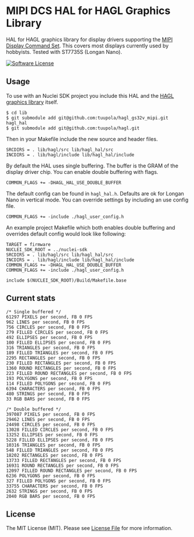 # MIPI DCS HAL for HAGL Graphics Library

HAL for HAGL graphics library for display drivers supporting the [MIPI Display Command Set](https://www.mipi.org/specifications/display-command-set). This covers most displays currently used by hobbyists. Tested with ST7735S (Longan Nano).

[![Software License](https://img.shields.io/badge/license-MIT-brightgreen.svg?style=flat-square)](LICENSE.md)

## Usage

To use with an Nuclei SDK project you include this HAL and the [HAGL graphics library](https://github.com/tuupola/hagl) itself.

```
$ cd lib
$ git submodule add git@github.com:tuupola/hagl_gs32v_mipi.git hagl_hal
$ git submodule add git@github.com:tuupola/hagl.git
```

Then in your Makefile include the new source and header files.

```
SRCDIRS = . lib/hagl/src lib/hagl_hal/src
INCDIRS = . lib/hagl/include lib/hagl_hal/include
```

By default the HAL uses single buffering. The buffer is the GRAM of the display driver chip. You can enable double buffering with flags.

```
COMMON_FLAGS += -DHAGL_HAL_USE_DOUBLE_BUFFER
```

The default config can be found in `hagl_hal.h`. Defaults are ok for Longan Nano in vertical mode. You can override settings by including an use config file.

```
COMMON_FLAGS += -include ./hagl_user_config.h
```


An example project Makefile which both enables double buffering and overrides default config would look like following:

```
TARGET = firmware
NUCLEI_SDK_ROOT = ../nuclei-sdk
SRCDIRS = . lib/hagl/src lib/hagl_hal/src
INCDIRS = . lib/hagl/include lib/hagl_hal/include
COMMON_FLAGS += -DHAGL_HAL_USE_DOUBLE_BUFFER
COMMON_FLAGS += -include ./hagl_user_config.h

include $(NUCLEI_SDK_ROOT)/Build/Makefile.base
```

## Current stats

```
/* Single buffered */
61297 PIXELS per second, FB 0 FPS
962 LINES per second, FB 0 FPS
756 CIRCLES per second, FB 0 FPS
279 FILLED CIRCLES per second, FB 0 FPS
492 ELLIPSES per second, FB 0 FPS
100 FILLED ELLIPSES per second, FB 0 FPS
316 TRIANGLES per second, FB 0 FPS
189 FILLED TRIANGLES per second, FB 0 FPS
2295 RECTANGLES per second, FB 0 FPS
230 FILLED RECTANGLES per second, FB 0 FPS
1360 ROUND RECTANGLES per second, FB 0 FPS
223 FILLED ROUND RECTANGLES per second, FB 0 FPS
193 POLYGONS per second, FB 0 FPS
114 FILLED POLYGONS per second, FB 0 FPS
6394 CHARACTERS per second, FB 0 FPS
480 STRINGS per second, FB 0 FPS
33 RGB BARS per second, FB 0 FPS

/* Double buffered */
397087 PIXELS per second, FB 0 FPS
29462 LINES per second, FB 0 FPS
24498 CIRCLES per second, FB 0 FPS
13028 FILLED CIRCLES per second, FB 0 FPS
13252 ELLIPSES per second, FB 0 FPS
5228 FILLED ELLIPSES per second, FB 0 FPS
10316 TRIANGLES per second, FB 0 FPS
548 FILLED TRIANGLES per second, FB 0 FPS
18202 RECTANGLES per second, FB 0 FPS
13733 FILLED RECTANGLES per second, FB 0 FPS
16931 ROUND RECTANGLES per second, FB 0 FPS
12097 FILLED ROUND RECTANGLES per second, FB 0 FPS
6236 POLYGONS per second, FB 0 FPS
327 FILLED POLYGONS per second, FB 0 FPS
33755 CHARACTERS per second, FB 0 FPS
2632 STRINGS per second, FB 0 FPS
2040 RGB BARS per second, FB 0 FPS

```

## License

The MIT License (MIT). Please see [License File](LICENSE.txt) for more information.
